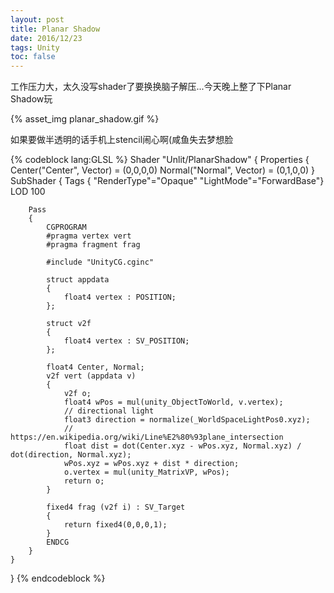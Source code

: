 ```yaml
---
layout: post
title: Planar Shadow
date: 2016/12/23
tags: Unity
toc: false
---
```


工作压力大，太久没写shader了要换换脑子解压...今天晚上整了下Planar Shadow玩

<!--more-->

{% asset_img planar_shadow.gif %}

如果要做半透明的话手机上stencil闹心啊(咸鱼失去梦想脸

{% codeblock lang:GLSL %}
Shader "Unlit/PlanarShadow"
{
	Properties
	{
        Center("Center", Vector) = (0,0,0,0)
        Normal("Normal", Vector) = (0,1,0,0)
	}
	SubShader
	{
		Tags { "RenderType"="Opaque" "LightMode"="ForwardBase"}
		LOD 100

		Pass
		{
			CGPROGRAM
			#pragma vertex vert
			#pragma fragment frag
			
			#include "UnityCG.cginc"

			struct appdata
			{
				float4 vertex : POSITION;
			};

			struct v2f
			{
				float4 vertex : SV_POSITION;
			};            

            float4 Center, Normal;
			v2f vert (appdata v)
			{
				v2f o;
                float4 wPos = mul(unity_ObjectToWorld, v.vertex);
                // directional light
                float3 direction = normalize(_WorldSpaceLightPos0.xyz);
                // https://en.wikipedia.org/wiki/Line%E2%80%93plane_intersection
                float dist = dot(Center.xyz - wPos.xyz, Normal.xyz) / dot(direction, Normal.xyz);
                wPos.xyz = wPos.xyz + dist * direction;
				o.vertex = mul(unity_MatrixVP, wPos);
				return o;
			}
			
			fixed4 frag (v2f i) : SV_Target
			{
				return fixed4(0,0,0,1);
			}
			ENDCG
		}
	}
}
{% endcodeblock %}
